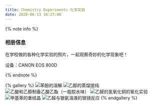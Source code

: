 ```yaml
---
title: Chemistry Experiments 化学实验
date: 2020-06-13 18:27:00
---
```

{% note info %}

### 相册信息

在学校做的各种化学实验的照片，一起观察奇妙的化学现象吧！

设备：CANON EOS 800D

{% endnote %}



{% gallery %}
![苯酚的溶解](https://assets.bili33.top/gallery/img/Chemistry-Experiments/Dissolution-of-phenol.JPG)
![乙醇的蒸馏提纯](https://assets.bili33.top/gallery/img/Chemistry-Experiments/Distillation-and-purification-of-ethanol.JPG)
![乙酸和乙醇制备乙酸乙酯（一股胶水味）](https://assets.bili33.top/gallery/img/Chemistry-Experiments/Ethanol-and-Acetic-acid-make-Ethyl-acetate.JPG)
![乙醛的氢氧化铜的氧化实验](https://assets.bili33.top/gallery/img/Chemistry-Experiments/Oxidation-of-acetaldehyde-with-copper-hydroxide.JPG)
![甲基苯的重结晶](https://assets.bili33.top/gallery/img/Chemistry-Experiments/Recrystallization-of-methylbenzene.JPG)
![乙醛与银氨溶液的银镜反应](https://assets.bili33.top/gallery/img/Chemistry-Experiments/Silver-mirror-reaction-of-acetaldehyde.JPG)
{% endgallery %}

